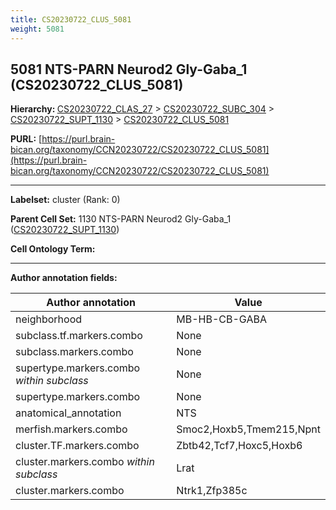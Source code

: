 ```yaml
---
title: CS20230722_CLUS_5081
weight: 5081
---
```

## 5081 NTS-PARN Neurod2 Gly-Gaba_1 (CS20230722_CLUS_5081)
<b>Hierarchy: </b>
[CS20230722_CLAS_27](../CS20230722_CLAS_27) >
[CS20230722_SUBC_304](../CS20230722_SUBC_304) >
[CS20230722_SUPT_1130](../CS20230722_SUPT_1130) >
[CS20230722_CLUS_5081](../CS20230722_CLUS_5081)

**PURL:** [https://purl.brain-bican.org/taxonomy/CCN20230722/CS20230722_CLUS_5081](https://purl.brain-bican.org/taxonomy/CCN20230722/CS20230722_CLUS_5081)

---


**Labelset:** cluster (Rank: 0)

**Parent Cell Set:** 1130 NTS-PARN Neurod2 Gly-Gaba_1 ([CS20230722_SUPT_1130](../CS20230722_SUPT_1130))



**Cell Ontology Term:** 

[MARKER GENES.]: #


---

[TRANSFERRED ANNOTATIONS.]: #


[AUTHOR ANNOTATION FIELDS.]: #


**Author annotation fields:**

| Author annotation | Value |
|-------------------|-------|
|neighborhood|MB-HB-CB-GABA|
|subclass.tf.markers.combo|None|
|subclass.markers.combo|None|
|supertype.markers.combo _within subclass_|None|
|supertype.markers.combo|None|
|anatomical_annotation|NTS|
|merfish.markers.combo|Smoc2,Hoxb5,Tmem215,Npnt|
|cluster.TF.markers.combo|Zbtb42,Tcf7,Hoxc5,Hoxb6|
|cluster.markers.combo _within subclass_|Lrat|
|cluster.markers.combo|Ntrk1,Zfp385c|
